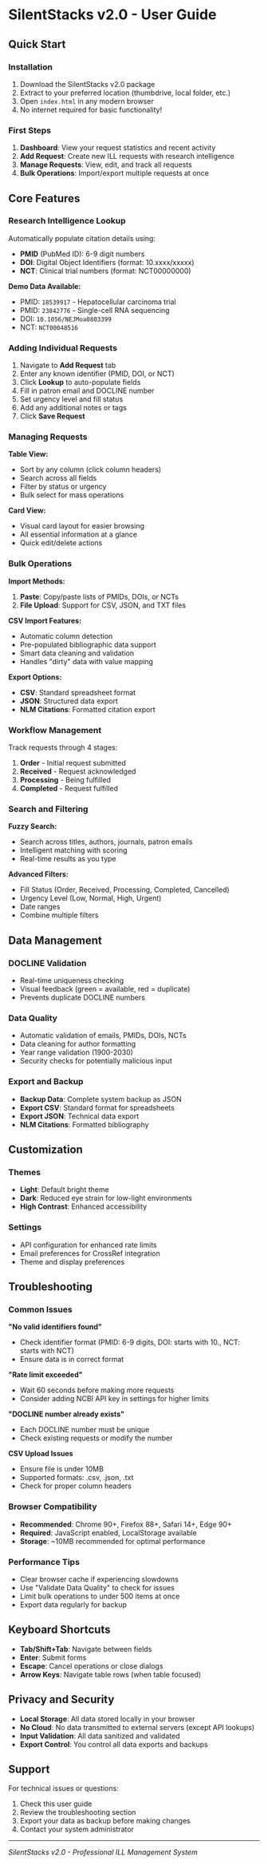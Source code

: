 # SilentStacks v2.0 - User Guide

## Quick Start

### Installation
1. Download the SilentStacks v2.0 package
2. Extract to your preferred location (thumbdrive, local folder, etc.)
3. Open `index.html` in any modern browser
4. No internet required for basic functionality!

### First Steps
1. **Dashboard**: View your request statistics and recent activity
2. **Add Request**: Create new ILL requests with research intelligence
3. **Manage Requests**: View, edit, and track all requests
4. **Bulk Operations**: Import/export multiple requests at once

## Core Features

### Research Intelligence Lookup
Automatically populate citation details using:
- **PMID** (PubMed ID): 6-9 digit numbers
- **DOI**: Digital Object Identifiers (format: 10.xxxx/xxxxx)
- **NCT**: Clinical trial numbers (format: NCT00000000)

**Demo Data Available:**
- PMID: `18539917` - Hepatocellular carcinoma trial
- PMID: `23842776` - Single-cell RNA sequencing
- DOI: `10.1056/NEJMoa0803399`
- NCT: `NCT00048516`

### Adding Individual Requests

1. Navigate to **Add Request** tab
2. Enter any known identifier (PMID, DOI, or NCT)
3. Click **Lookup** to auto-populate fields
4. Fill in patron email and DOCLINE number
5. Set urgency level and fill status
6. Add any additional notes or tags
7. Click **Save Request**

### Managing Requests

**Table View:**
- Sort by any column (click column headers)
- Search across all fields
- Filter by status or urgency
- Bulk select for mass operations

**Card View:**
- Visual card layout for easier browsing
- All essential information at a glance
- Quick edit/delete actions

### Bulk Operations

**Import Methods:**
1. **Paste**: Copy/paste lists of PMIDs, DOIs, or NCTs
2. **File Upload**: Support for CSV, JSON, and TXT files

**CSV Import Features:**
- Automatic column detection
- Pre-populated bibliographic data support
- Smart data cleaning and validation
- Handles "dirty" data with value mapping

**Export Options:**
- **CSV**: Standard spreadsheet format
- **JSON**: Structured data export
- **NLM Citations**: Formatted citation export

### Workflow Management

Track requests through 4 stages:
1. **Order** - Initial request submitted
2. **Received** - Request acknowledged
3. **Processing** - Being fulfilled
4. **Completed** - Request fulfilled

### Search and Filtering

**Fuzzy Search:**
- Search across titles, authors, journals, patron emails
- Intelligent matching with scoring
- Real-time results as you type

**Advanced Filters:**
- Fill Status (Order, Received, Processing, Completed, Cancelled)
- Urgency Level (Low, Normal, High, Urgent)
- Date ranges
- Combine multiple filters

## Data Management

### DOCLINE Validation
- Real-time uniqueness checking
- Visual feedback (green = available, red = duplicate)
- Prevents duplicate DOCLINE numbers

### Data Quality
- Automatic validation of emails, PMIDs, DOIs, NCTs
- Data cleaning for author formatting
- Year range validation (1900-2030)
- Security checks for potentially malicious input

### Export and Backup
- **Backup Data**: Complete system backup as JSON
- **Export CSV**: Standard format for spreadsheets
- **Export JSON**: Technical data export
- **NLM Citations**: Formatted bibliography

## Customization

### Themes
- **Light**: Default bright theme
- **Dark**: Reduced eye strain for low-light environments
- **High Contrast**: Enhanced accessibility

### Settings
- API configuration for enhanced rate limits
- Email preferences for CrossRef integration
- Theme and display preferences

## Troubleshooting

### Common Issues

**"No valid identifiers found"**
- Check identifier format (PMID: 6-9 digits, DOI: starts with 10., NCT: starts with NCT)
- Ensure data is in correct format

**"Rate limit exceeded"**
- Wait 60 seconds before making more requests
- Consider adding NCBI API key in settings for higher limits

**"DOCLINE number already exists"**
- Each DOCLINE number must be unique
- Check existing requests or modify the number

**CSV Upload Issues**
- Ensure file is under 10MB
- Supported formats: .csv, .json, .txt
- Check for proper column headers

### Browser Compatibility
- **Recommended**: Chrome 90+, Firefox 88+, Safari 14+, Edge 90+
- **Required**: JavaScript enabled, LocalStorage available
- **Storage**: ~10MB recommended for optimal performance

### Performance Tips
- Clear browser cache if experiencing slowdowns
- Use "Validate Data Quality" to check for issues
- Limit bulk operations to under 500 items at once
- Export data regularly for backup

## Keyboard Shortcuts

- **Tab/Shift+Tab**: Navigate between fields
- **Enter**: Submit forms
- **Escape**: Cancel operations or close dialogs
- **Arrow Keys**: Navigate table rows (when table focused)

## Privacy and Security

- **Local Storage**: All data stored locally in your browser
- **No Cloud**: No data transmitted to external servers (except API lookups)
- **Input Validation**: All data sanitized and validated
- **Export Control**: You control all data exports and backups

## Support

For technical issues or questions:
1. Check this user guide
2. Review the troubleshooting section
3. Export your data as backup before making changes
4. Contact your system administrator

---

*SilentStacks v2.0 - Professional ILL Management System*
